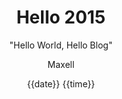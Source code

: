 ---
layout: post
title: Hello 2015
subtitle: ' "Hello World, Hello Blog"'
date: "{{date}} {{time}}"
author: Maxell
header-img: img/post-bg-2015.jpg
catalog: true
tags:
  - Life
---